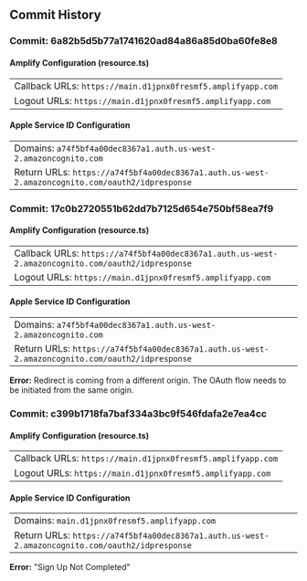 ## Commit History

### Commit: 6a82b5d5b77a1741620ad84a86a85d0ba60fe8e8

#### Amplify Configuration (resource.ts)
| |
|---------|
| Callback URLs: `https://main.d1jpnx0fresmf5.amplifyapp.com` |
| Logout URLs: `https://main.d1jpnx0fresmf5.amplifyapp.com` |

#### Apple Service ID Configuration
| |
|---------|
| Domains: `a74f5bf4a00dec8367a1.auth.us-west-2.amazoncognito.com` |
| Return URLs: `https://a74f5bf4a00dec8367a1.auth.us-west-2.amazoncognito.com/oauth2/idpresponse` |

### Commit: 17c0b2720551b62dd7b7125d654e750bf58ea7f9

#### Amplify Configuration (resource.ts)
| |
|---------|
| Callback URLs: `https://a74f5bf4a00dec8367a1.auth.us-west-2.amazoncognito.com/oauth2/idpresponse` |
| Logout URLs: `https://main.d1jpnx0fresmf5.amplifyapp.com` |

#### Apple Service ID Configuration
| |
|---------|
| Domains: `a74f5bf4a00dec8367a1.auth.us-west-2.amazoncognito.com` |
| Return URLs: `https://a74f5bf4a00dec8367a1.auth.us-west-2.amazoncognito.com/oauth2/idpresponse` |

**Error:** Redirect is coming from a different origin. The OAuth flow needs to be initiated from the same origin.

### Commit: c399b1718fa7baf334a3bc9f546fdafa2e7ea4cc

#### Amplify Configuration (resource.ts)
| |
|---------|
| Callback URLs: `https://main.d1jpnx0fresmf5.amplifyapp.com` |
| Logout URLs: `https://main.d1jpnx0fresmf5.amplifyapp.com` |

#### Apple Service ID Configuration
| |
|---------|
| Domains: `main.d1jpnx0fresmf5.amplifyapp.com` |
| Return URLs: `https://a74f5bf4a00dec8367a1.auth.us-west-2.amazoncognito.com/oauth2/idpresponse` |

**Error:** "Sign Up Not Completed"